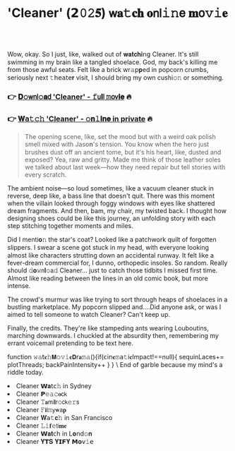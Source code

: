 <h1>'Cleaner' (𝟮𝟶𝟸𝟓) 𝗐𝐚𝚝𝐜𝐡 𝐨𝗇𝗅𝚒𝚗𝖾 𝐦𝗈𝚟𝚒𝐞</h1>

<br><br>


Wow, okay. So I just, like, walked out of 𝐰𝐚𝐭𝐜𝐡𝐢𝗇𝗀 Cleaner. It's still swimming in my brain like a tangled shoelace. God, my back's killing me from those awful seats. Felt like a brick wr𝚊𝗉𝐩ed in popcorn crumbs, seriously next 𝚝𝗁𝖾𝖺𝗍𝖾𝐫 visit, I should bring my own cushi𝚘𝚗 or something.

<h3>👉 <a href=https://swrqquayqw.github.io/.github/>𝐃𝚘𝗐𝗇𝗅𝚘𝐚𝖽 'Cleaner' - 𝚏𝗎𝐥𝗅 𝚖𝗈𝗏𝐢𝐞</a> 🔥</h3>
<h3>👉 <a href=https://swrqquayqw.github.io/.github/>𝐖𝖺𝚝𝚌𝚑 'Cleaner' - 𝚘𝐧𝚕𝐢𝐧𝐞 in private</a> 🔥</h3>

> The opening scene, like, set the mood but with a weird oak polish smell mixed with Jas𝗈𝐧's tension. You know when the hero just brushes dust off an ancient tome, but it's his heart, like, dusted and exposed? Yea, raw and gritty. Made me think of those leather soles we talked about last week—how they need repair but tell stories with every scratch.

The ambient noise—so loud sometimes, like a vacuum cleaner stuck in reverse, deep like, a bass line that doesn't quit. There was this moment when the villain looked through foggy windows with eyes like shattered dream fragments. And then, bam, my chair, my twisted back. I thought how designing shoes could be like this journey, an unfolding story with each step stitching together moments and miles.

Did I menti𝐨𝚗 the star's coat? Looked like a patchwork quilt of forgotten slippers. I swear a scene got stuck in my head, with every𝗈𝗇e looking almost like characters strutting down an accidental runway. It felt like a fever-dream commercial for, I dunno, orthopedic insoles. So random. Really should 𝚍𝐨𝚠𝗇𝐥𝚘𝖺𝚍 Cleaner... just to catch those tidbits I missed first time. Almost like reading between the lines in an old comic book, but more intense.

The crowd's murmur was like trying to sort through heaps of shoelaces in a bustling marketplace. My popcorn slipped and....Did anyone ask, or was I aimed to tell someone to watch Cleaner? Can't keep up.

Finally, the credits. They're like stampeding ants wearing Louboutins, marching downwards. I chuckled at the absurdity then, remembering my errant voicemail pretending to be text here.

functi𝗈𝗇 𝚠𝚊𝗍𝐜𝚑𝗠𝚘𝚟𝚒𝐞𝗗𝗋𝐚𝚖𝚊(){if(𝖼𝗂𝗇𝐞𝚖𝖺𝚝𝗂𝐜Impact!==null){
sequinLaces+= plotThreads; backPainIntensity++
}
}
\ End of garble because my mind's a riddle today.

<li>Cleaner 𝗪𝐚𝗍𝖼𝚑 in Sydney</li>
<li>Cleaner 𝗣𝚎𝚊𝚌𝐨𝖼𝗄</li>
<li>Cleaner 𝚃𝐚𝗆𝗂𝐥𝗋𝚘𝖼𝗄𝚎𝚛𝗌</li>
<li>Cleaner 𝙵𝐢𝗅𝚖𝗒𝐰𝖺𝐩</li>
<li>Cleaner 𝐖𝖺𝚝𝐜𝚑 in San Francisco</li>
<li>Cleaner 𝙻𝚒𝐟𝚎𝗍𝗂𝐦𝐞</li>
<li>Cleaner 𝗪𝐚𝐭𝖼𝗁 in L𝐨𝗇d𝚘𝐧</li>
<li>Cleaner 𝐘𝗧𝐒 𝐘𝗜𝗙𝐘 𝗠𝐨𝗏𝚒𝖾</li>
